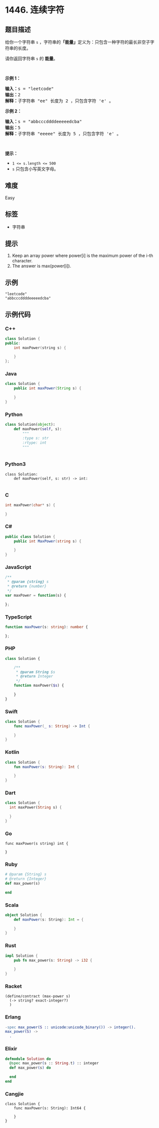 # 1446. 连续字符

## 题目描述

<p>给你一个字符串&nbsp;<code>s</code>&nbsp;，字符串的<strong>「能量」</strong>定义为：只包含一种字符的最长非空子字符串的长度。</p>

<p>请你返回字符串 <code>s</code> 的 <strong>能量</strong>。</p>

<p>&nbsp;</p>

<p><strong>示例 1：</strong></p>

<pre>
<strong>输入：</strong>s = "leetcode"
<strong>输出：</strong>2
<strong>解释：</strong>子字符串 "ee" 长度为 2 ，只包含字符 'e' 。
</pre>

<p><strong>示例 2：</strong></p>

<pre>
<strong>输入：</strong>s = "abbcccddddeeeeedcba"
<strong>输出：</strong>5
<strong>解释：</strong>子字符串 "eeeee" 长度为 5 ，只包含字符 'e' 。
</pre>

<p>&nbsp;</p>

<p><strong>提示：</strong></p>

<ul>
	<li><code>1 &lt;= s.length &lt;= 500</code></li>
	<li><code>s</code>&nbsp;只包含小写英文字母。</li>
</ul>


## 难度

Easy

## 标签

- 字符串

## 提示

1. Keep an array power where power[i] is the maximum power of the i-th character.
2. The answer is max(power[i]).

## 示例

```
"leetcode"
"abbcccddddeeeeedcba"
```

## 示例代码

### C++

```cpp
class Solution {
public:
    int maxPower(string s) {
        
    }
};
```

### Java

```java
class Solution {
    public int maxPower(String s) {
        
    }
}
```

### Python

```python
class Solution(object):
    def maxPower(self, s):
        """
        :type s: str
        :rtype: int
        """
        
```

### Python3

```python3
class Solution:
    def maxPower(self, s: str) -> int:
        
```

### C

```c
int maxPower(char* s) {
    
}
```

### C#

```csharp
public class Solution {
    public int MaxPower(string s) {
        
    }
}
```

### JavaScript

```javascript
/**
 * @param {string} s
 * @return {number}
 */
var maxPower = function(s) {
    
};
```

### TypeScript

```typescript
function maxPower(s: string): number {
    
};
```

### PHP

```php
class Solution {

    /**
     * @param String $s
     * @return Integer
     */
    function maxPower($s) {
        
    }
}
```

### Swift

```swift
class Solution {
    func maxPower(_ s: String) -> Int {
        
    }
}
```

### Kotlin

```kotlin
class Solution {
    fun maxPower(s: String): Int {
        
    }
}
```

### Dart

```dart
class Solution {
  int maxPower(String s) {
    
  }
}
```

### Go

```golang
func maxPower(s string) int {
    
}
```

### Ruby

```ruby
# @param {String} s
# @return {Integer}
def max_power(s)
    
end
```

### Scala

```scala
object Solution {
    def maxPower(s: String): Int = {
        
    }
}
```

### Rust

```rust
impl Solution {
    pub fn max_power(s: String) -> i32 {
        
    }
}
```

### Racket

```racket
(define/contract (max-power s)
  (-> string? exact-integer?)
  )
```

### Erlang

```erlang
-spec max_power(S :: unicode:unicode_binary()) -> integer().
max_power(S) ->
  .
```

### Elixir

```elixir
defmodule Solution do
  @spec max_power(s :: String.t) :: integer
  def max_power(s) do
    
  end
end
```

### Cangjie

```cangjie
class Solution {
    func maxPower(s: String): Int64 {

    }
}
```

